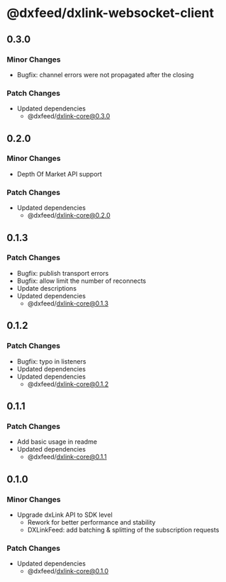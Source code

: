 # @dxfeed/dxlink-websocket-client

## 0.3.0

### Minor Changes

- Bugfix: channel errors were not propagated after the closing

### Patch Changes

- Updated dependencies
  - @dxfeed/dxlink-core@0.3.0

## 0.2.0

### Minor Changes

- Depth Of Market API support

### Patch Changes

- Updated dependencies
  - @dxfeed/dxlink-core@0.2.0

## 0.1.3

### Patch Changes

- Bugfix: publish transport errors
- Bugfix: allow limit the number of reconnects
- Update descriptions
- Updated dependencies
  - @dxfeed/dxlink-core@0.1.3

## 0.1.2

### Patch Changes

- Bugfix: typo in listeners
- Updated dependencies
- Updated dependencies
  - @dxfeed/dxlink-core@0.1.2

## 0.1.1

### Patch Changes

- Add basic usage in readme
- Updated dependencies
  - @dxfeed/dxlink-core@0.1.1

## 0.1.0

### Minor Changes

- Upgrade dxLink API to SDK level
  - Rework for better performance and stability
  - DXLinkFeed: add batching & splitting of the subscription requests

### Patch Changes

- Updated dependencies
  - @dxfeed/dxlink-core@0.1.0
